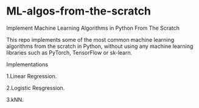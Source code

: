 # ML-algos-from-the-scratch
Implement Machine Learning Algorithms in Python From The Scratch

This repo implements some of the most common machine learning algorithms from the scratch in Python, without using any machine learning libraries such as PyTorch, TensorFlow or sk-learn.

Implementations

1.Linear Regression.

2.Logistic Resgression.

3.kNN.
